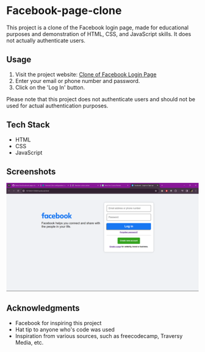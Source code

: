 # Facebook-page-clone

This project is a clone of the Facebook login page, made for educational purposes and demonstration of HTML, CSS, and JavaScript skills. It does not actually authenticate users.


## Usage

1. Visit the project website: [Clone of Facebook Login Page](https://cloneoffacebook.netlify.app/)
2. Enter your email or phone number and password.
3. Click on the 'Log In' button.

Please note that this project does not authenticate users and should not be used for actual authentication purposes.

## Tech Stack

- HTML
- CSS
- JavaScript

## Screenshots

![Alt text](image.png)


## Acknowledgments

- Facebook for inspiring this project
- Hat tip to anyone who's code was used
- Inspiration from various sources, such as freecodecamp, Traversy Media, etc.